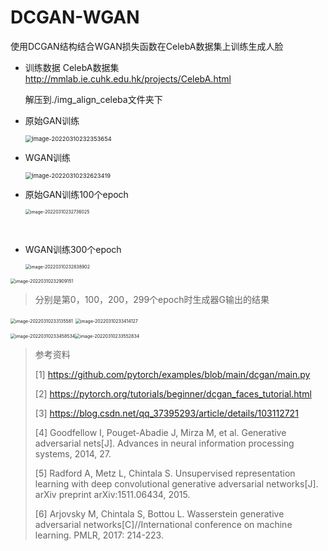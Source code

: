 # DCGAN-WGAN
使用DCGAN结构结合WGAN损失函数在CelebA数据集上训练生成人脸

- 训练数据 CelebA数据集 http://mmlab.ie.cuhk.edu.hk/projects/CelebA.html

  解压到./img_align_celeba文件夹下

- 原始GAN训练

  <img src="/Users/dexinghuang/Library/Application Support/typora-user-images/image-20220310232353654.png" alt="image-20220310232353654" style="zoom:67%;" />

- WGAN训练

  <img src="/Users/dexinghuang/Library/Application Support/typora-user-images/image-20220310232623419.png" alt="image-20220310232623419" style="zoom:67%;" />



- 原始GAN训练100个epoch

  <img src="/Users/dexinghuang/Library/Application Support/typora-user-images/image-20220310232736025.png" alt="image-20220310232736025" style="zoom:50%;" />

​	

- WGAN训练300个epoch

  <img src="/Users/dexinghuang/Library/Application Support/typora-user-images/image-20220310232838902.png" alt="image-20220310232838902" style="zoom: 50%;" />

<img src="/Users/dexinghuang/Library/Application Support/typora-user-images/image-20220310232909151.png" alt="image-20220310232909151" style="zoom:50%;" />

> 分别是第0，100，200，299个epoch时生成器G输出的结果

<img src="/Users/dexinghuang/Library/Application Support/typora-user-images/image-20220310233135581.png" alt="image-20220310233135581" style="zoom: 50%;" /> <img src="/Users/dexinghuang/Library/Application Support/typora-user-images/image-20220310233414127.png" alt="image-20220310233414127" style="zoom: 50%;" />

<img src="/Users/dexinghuang/Library/Application Support/typora-user-images/image-20220310233458534.png" alt="image-20220310233458534" style="zoom: 50%;" /><img src="/Users/dexinghuang/Library/Application Support/typora-user-images/image-20220310233552834.png" alt="image-20220310233552834" style="zoom: 50%;" />



>参考资料
>
>[1] https://github.com/pytorch/examples/blob/main/dcgan/main.py
>
>[2] https://pytorch.org/tutorials/beginner/dcgan_faces_tutorial.html
>
>[3] https://blog.csdn.net/qq_37395293/article/details/103112721
>
>[4] Goodfellow I, Pouget-Abadie J, Mirza M, et al. Generative adversarial nets[J]. Advances in neural information processing systems, 2014, 27.
>
>[5] Radford A, Metz L, Chintala S. Unsupervised representation learning with deep convolutional generative adversarial networks[J]. arXiv preprint arXiv:1511.06434, 2015.
>
>[6] Arjovsky M, Chintala S, Bottou L. Wasserstein generative adversarial networks[C]//International conference on machine learning. PMLR, 2017: 214-223.
